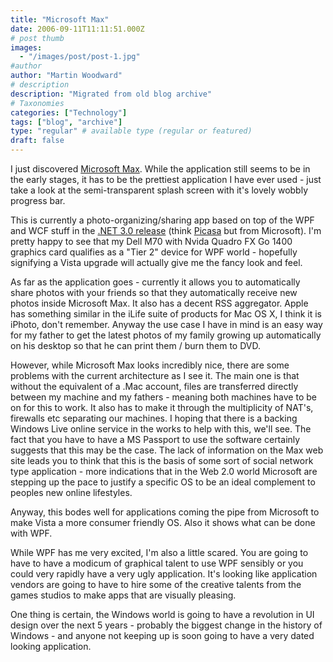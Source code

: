 ```yaml
---
title: "Microsoft Max"
date: 2006-09-11T11:11:51.000Z
# post thumb
images:
  - "/images/post/post-1.jpg"
#author
author: "Martin Woodward"
# description
description: "Migrated from old blog archive"
# Taxonomies
categories: ["Technology"]
tags: ["blog", "archive"]
type: "regular" # available type (regular or featured)
draft: false
---
```


I just discovered [Microsoft Max](http://www.microsoft.com/max/index.html).  While the application still seems to be in the early stages, it has to be the prettiest application I have ever used - just take a look at the semi-transparent splash screen with it's lovely wobbly progress bar.   

This is currently a photo-organizing/sharing app based on top of the WPF and WCF stuff in the [.NET 3.0 release](http://www.woodwardweb.com/dotnet/000278.html) (think [Picasa](http://picasa.google.com/) but from Microsoft).  I'm pretty happy to see that my Dell M70 with Nvida Quadro FX Go 1400 graphics card qualifies as a "Tier 2" device for WPF world - hopefully signifying a Vista upgrade will actually give me the fancy look and feel. 

As far as the application goes - currently it allows you to automatically share photos with your friends so that they automatically receive new photos inside Microsoft Max.  It also has a decent RSS aggregator.  Apple has something similar in the iLife suite of products for Mac OS X, I think it is iPhoto, don't remember.  Anyway the use case I have in mind is an easy way for my father to get the latest photos of my family growing up automatically on his desktop so that he can print them / burn them to DVD. 

However, while Microsoft Max looks incredibly nice, there are some problems with the current architecture as I see it.  The main one is that without the equivalent of a .Mac account, files are transferred directly between my machine and my fathers - meaning both machines have to be on for this to work.  It also has to make it through the multiplicity of NAT's, firewalls etc separating our machines.  I hoping that there is a backing Windows Live online service in the works to help with this, we'll see.  The fact that you have to have a MS Passport to use the software certainly suggests that this may be the case.  The lack of information on the Max web site leads you to think that this is the basis of some sort of social network type application - more indications that in the Web 2.0 world Microsoft are stepping up the pace to justify a specific OS to be an ideal complement to peoples new online lifestyles. 

Anyway, this bodes well for applications coming the pipe from Microsoft to make Vista a more consumer friendly OS.  Also it shows what can be done with WPF.   

While WPF has me very excited, I'm also a little scared.  You are going to have to have a modicum of graphical talent to use WPF sensibly or you could very rapidly have a very ugly application.  It's looking like application vendors are going to have to hire some of the creative talents from the games studios to make apps that are visually pleasing.   

One thing is certain, the Windows world is going to have a revolution in UI design over the next 5 years - probably the biggest change in the history of Windows - and anyone not keeping up is soon going to have a very dated looking application.